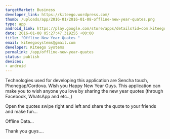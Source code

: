 ```yaml
--- 
targetMarket: Business
developer_link: https://kiteego.wordpress.com/
thumb: /uploads/app/2016-01/2016-01-08-offline-new-year-quates.png
type: app
android_link: https://play.google.com/store/apps/details?id=com.kiteego.quotes&hl=en
date: 2016-01-08 05:27:47.319255 +00:00
title: "Offline New Year Quates "
email: kiteegosystems@gmail.com
developer: Kiteego Systems
permalink: /app/offline-new-year-quates
status: publish
devices: 
- android
---
```


Technologies used for developing this application are Sencha touch, Phonegap/Cordova.
Wish you Happy New Year Guys.
This application can make you to wish anyone you love by sharing the new year quotes (through Facebook, WhatsApp and etc..,)

Open the quotes swipe right and left and share the quote to your friends and make fun...

Offline Data...

Thank you guys....
